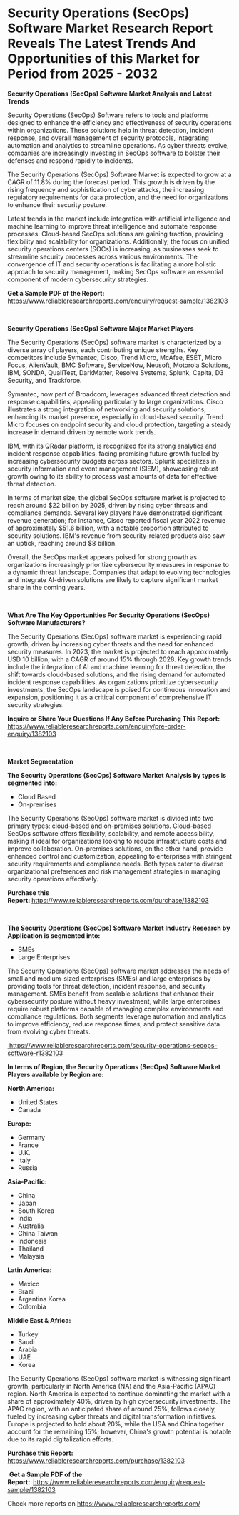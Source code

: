 <p><h1>Security Operations (SecOps) Software Market Research Report Reveals The Latest Trends And Opportunities of this Market for Period from 2025 - 2032</h1></p><p><strong>Security Operations (SecOps) Software Market Analysis and Latest Trends</strong></p>
<p><p>Security Operations (SecOps) Software refers to tools and platforms designed to enhance the efficiency and effectiveness of security operations within organizations. These solutions help in threat detection, incident response, and overall management of security protocols, integrating automation and analytics to streamline operations. As cyber threats evolve, companies are increasingly investing in SecOps software to bolster their defenses and respond rapidly to incidents.</p><p>The Security Operations (SecOps) Software Market is expected to grow at a CAGR of 11.8% during the forecast period. This growth is driven by the rising frequency and sophistication of cyberattacks, the increasing regulatory requirements for data protection, and the need for organizations to enhance their security posture. </p><p>Latest trends in the market include integration with artificial intelligence and machine learning to improve threat intelligence and automate response processes. Cloud-based SecOps solutions are gaining traction, providing flexibility and scalability for organizations. Additionally, the focus on unified security operations centers (SOCs) is increasing, as businesses seek to streamline security processes across various environments. The convergence of IT and security operations is facilitating a more holistic approach to security management, making SecOps software an essential component of modern cybersecurity strategies.</p></p>
<p><strong>Get a Sample PDF of the Report:&nbsp;</strong> <a href="https://www.reliableresearchreports.com/enquiry/request-sample/1382103?utm_campaign=3060&utm_medium=2&utm_source=Github&utm_content=ia&utm_term=11032025&utm_id=security-operations-secops-software">https://www.reliableresearchreports.com/enquiry/request-sample/1382103</a></p>
<p>&nbsp;</p>
<p><strong>Security Operations (SecOps) Software Major Market Players</strong></p>
<p><p>The Security Operations (SecOps) software market is characterized by a diverse array of players, each contributing unique strengths. Key competitors include Symantec, Cisco, Trend Micro, McAfee, ESET, Micro Focus, AlienVault, BMC Software, ServiceNow, Neusoft, Motorola Solutions, IBM, SONDA, QualiTest, DarkMatter, Resolve Systems, Splunk, Capita, D3 Security, and Trackforce.</p><p>Symantec, now part of Broadcom, leverages advanced threat detection and response capabilities, appealing particularly to large organizations. Cisco illustrates a strong integration of networking and security solutions, enhancing its market presence, especially in cloud-based security. Trend Micro focuses on endpoint security and cloud protection, targeting a steady increase in demand driven by remote work trends.</p><p>IBM, with its QRadar platform, is recognized for its strong analytics and incident response capabilities, facing promising future growth fueled by increasing cybersecurity budgets across sectors. Splunk specializes in security information and event management (SIEM), showcasing robust growth owing to its ability to process vast amounts of data for effective threat detection.</p><p>In terms of market size, the global SecOps software market is projected to reach around $22 billion by 2025, driven by rising cyber threats and compliance demands. Several key players have demonstrated significant revenue generation; for instance, Cisco reported fiscal year 2022 revenue of approximately $51.6 billion, with a notable proportion attributed to security solutions. IBM's revenue from security-related products also saw an uptick, reaching around $8 billion.</p><p>Overall, the SecOps market appears poised for strong growth as organizations increasingly prioritize cybersecurity measures in response to a dynamic threat landscape. Companies that adapt to evolving technologies and integrate AI-driven solutions are likely to capture significant market share in the coming years.</p></p>
<p>&nbsp;</p>
<p><strong>What Are The Key Opportunities For Security Operations (SecOps) Software Manufacturers?</strong></p>
<p><p>The Security Operations (SecOps) software market is experiencing rapid growth, driven by increasing cyber threats and the need for enhanced security measures. In 2023, the market is projected to reach approximately USD 10 billion, with a CAGR of around 15% through 2028. Key growth trends include the integration of AI and machine learning for threat detection, the shift towards cloud-based solutions, and the rising demand for automated incident response capabilities. As organizations prioritize cybersecurity investments, the SecOps landscape is poised for continuous innovation and expansion, positioning it as a critical component of comprehensive IT security strategies.</p></p>
<p><strong>Inquire or Share Your Questions If Any Before Purchasing This Report:</strong> <a href="https://www.reliableresearchreports.com/enquiry/pre-order-enquiry/1382103?utm_campaign=3060&utm_medium=2&utm_source=Github&utm_content=ia&utm_term=11032025&utm_id=security-operations-secops-software">https://www.reliableresearchreports.com/enquiry/pre-order-enquiry/1382103</a></p>
<p>&nbsp;</p>
<p><strong>Market Segmentation</strong></p>
<p><strong>The Security Operations (SecOps) Software Market Analysis by types is segmented into:</strong></p>
<p><ul><li>Cloud Based</li><li>On-premises</li></ul></p>
<p><p>The Security Operations (SecOps) software market is divided into two primary types: cloud-based and on-premises solutions. Cloud-based SecOps software offers flexibility, scalability, and remote accessibility, making it ideal for organizations looking to reduce infrastructure costs and improve collaboration. On-premises solutions, on the other hand, provide enhanced control and customization, appealing to enterprises with stringent security requirements and compliance needs. Both types cater to diverse organizational preferences and risk management strategies in managing security operations effectively.</p></p>
<p><strong>Purchase this Report:&nbsp;</strong><a href="https://www.reliableresearchreports.com/purchase/1382103?utm_campaign=3060&utm_medium=2&utm_source=Github&utm_content=ia&utm_term=11032025&utm_id=security-operations-secops-software">https://www.reliableresearchreports.com/purchase/1382103</a></p>
<p>&nbsp;</p>
<p><strong>The Security Operations (SecOps) Software Market Industry Research by Application is segmented into:</strong></p>
<p><ul><li>SMEs</li><li>Large Enterprises</li></ul></p>
<p><p>The Security Operations (SecOps) software market addresses the needs of small and medium-sized enterprises (SMEs) and large enterprises by providing tools for threat detection, incident response, and security management. SMEs benefit from scalable solutions that enhance their cybersecurity posture without heavy investment, while large enterprises require robust platforms capable of managing complex environments and compliance regulations. Both segments leverage automation and analytics to improve efficiency, reduce response times, and protect sensitive data from evolving cyber threats.</p></p>
<p><a href="https://www.reliableresearchreports.com/security-operations-secops-software-r1382103?utm_campaign=3060&utm_medium=2&utm_source=Github&utm_content=ia&utm_term=11032025&utm_id=security-operations-secops-software">&nbsp;https://www.reliableresearchreports.com/security-operations-secops-software-r1382103</a></p>
<p><strong>In terms of Region, the Security Operations (SecOps) Software Market Players available by Region are:</strong></p>
<p>
    <p> <strong> North America: </strong>
        <ul>
            <li>United States</li>
            <li>Canada</li>
        </ul>
        </p> 
    <p> <strong> Europe: </strong>
        <ul>
            <li>Germany</li>
            <li>France</li>
            <li>U.K.</li>
            <li>Italy</li>
            <li>Russia</li>
        </ul>
        </p> 
    <p> <strong> Asia-Pacific: </strong>
        <ul>
            <li>China</li>
            <li>Japan</li>
            <li>South Korea</li>
            <li>India</li>
            <li>Australia</li>
            <li>China Taiwan</li>
            <li>Indonesia</li>
            <li>Thailand</li>
            <li>Malaysia</li>
        </ul>
        </p> 
    <p> <strong> Latin America: </strong>
        <ul>
            <li>Mexico</li>
            <li>Brazil</li>
            <li>Argentina Korea</li>
            <li>Colombia</li>
        </ul>
        </p> 
    <p> <strong> Middle East & Africa: </strong>
        <ul>
            <li>Turkey</li>
            <li>Saudi</li>
            <li>Arabia</li>
            <li>UAE</li>
            <li>Korea</li>
        </ul>
    </p>
    </p>
<p><p>The Security Operations (SecOps) software market is witnessing significant growth, particularly in North America (NA) and the Asia-Pacific (APAC) region. North America is expected to continue dominating the market with a share of approximately 40%, driven by high cybersecurity investments. The APAC region, with an anticipated share of around 25%, follows closely, fueled by increasing cyber threats and digital transformation initiatives. Europe is projected to hold about 20%, while the USA and China together account for the remaining 15%; however, China's growth potential is notable due to its rapid digitalization efforts.</p></p>
<p><strong>Purchase this Report: </strong><a href="https://www.reliableresearchreports.com/purchase/1382103?utm_campaign=3060&utm_medium=2&utm_source=Github&utm_content=ia&utm_term=11032025&utm_id=security-operations-secops-software">https://www.reliableresearchreports.com/purchase/1382103</a></p>
<p>&nbsp;<strong>Get a Sample PDF of the Report:&nbsp;&nbsp;</strong><a href="https://www.reliableresearchreports.com/enquiry/request-sample/1382103?utm_campaign=3060&utm_medium=2&utm_source=Github&utm_content=ia&utm_term=11032025&utm_id=security-operations-secops-software">https://www.reliableresearchreports.com/enquiry/request-sample/1382103</a></p>
<p><strong></strong></p>
<p>Check more reports on <a href="https://www.reliableresearchreports.com/?utm_campaign=3060&utm_medium=2&utm_source=Github&utm_content=ia&utm_term=11032025&utm_id=security-operations-secops-software">https://www.reliableresearchreports.com/</a></p>